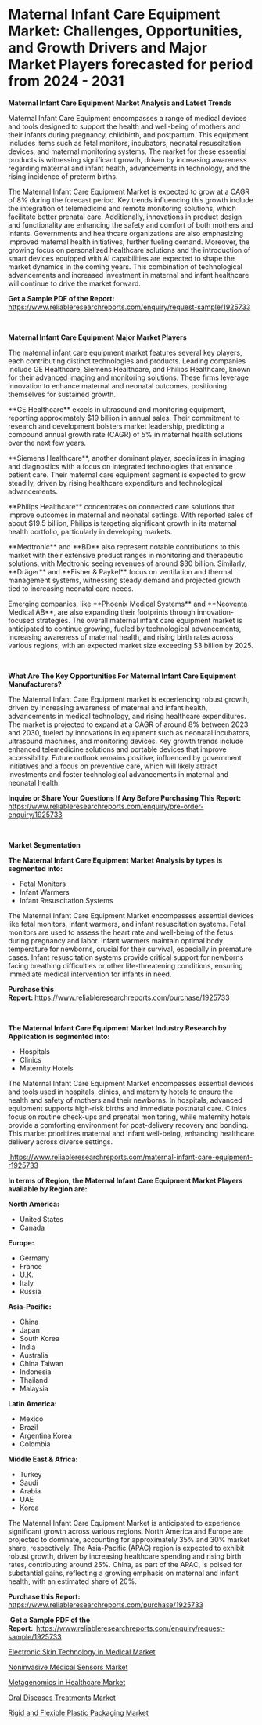 <p><h1>Maternal Infant Care Equipment Market: Challenges, Opportunities, and Growth Drivers and Major Market Players forecasted for period from 2024 - 2031</h1></p><p><strong>Maternal Infant Care Equipment Market Analysis and Latest Trends</strong></p>
<p><p>Maternal Infant Care Equipment encompasses a range of medical devices and tools designed to support the health and well-being of mothers and their infants during pregnancy, childbirth, and postpartum. This equipment includes items such as fetal monitors, incubators, neonatal resuscitation devices, and maternal monitoring systems. The market for these essential products is witnessing significant growth, driven by increasing awareness regarding maternal and infant health, advancements in technology, and the rising incidence of preterm births.</p><p>The Maternal Infant Care Equipment Market is expected to grow at a CAGR of 8% during the forecast period. Key trends influencing this growth include the integration of telemedicine and remote monitoring solutions, which facilitate better prenatal care. Additionally, innovations in product design and functionality are enhancing the safety and comfort of both mothers and infants. Governments and healthcare organizations are also emphasizing improved maternal health initiatives, further fueling demand. Moreover, the growing focus on personalized healthcare solutions and the introduction of smart devices equipped with AI capabilities are expected to shape the market dynamics in the coming years. This combination of technological advancements and increased investment in maternal and infant healthcare will continue to drive the market forward.</p></p>
<p><strong>Get a Sample PDF of the Report:&nbsp;</strong> <a href="https://www.reliableresearchreports.com/enquiry/request-sample/1925733?utm_campaign=1470&utm_medium=2&utm_source=Github&utm_content=ia&utm_term=24102024&utm_id=maternal-infant-care-equipment">https://www.reliableresearchreports.com/enquiry/request-sample/1925733</a></p>
<p>&nbsp;</p>
<p><strong>Maternal Infant Care Equipment Major Market Players</strong></p>
<p><p>The maternal infant care equipment market features several key players, each contributing distinct technologies and products. Leading companies include GE Healthcare, Siemens Healthcare, and Philips Healthcare, known for their advanced imaging and monitoring solutions. These firms leverage innovation to enhance maternal and neonatal outcomes, positioning themselves for sustained growth.</p><p>**GE Healthcare** excels in ultrasound and monitoring equipment, reporting approximately $19 billion in annual sales. Their commitment to research and development bolsters market leadership, predicting a compound annual growth rate (CAGR) of 5% in maternal health solutions over the next few years.</p><p>**Siemens Healthcare**, another dominant player, specializes in imaging and diagnostics with a focus on integrated technologies that enhance patient care. Their maternal care equipment segment is expected to grow steadily, driven by rising healthcare expenditure and technological advancements.</p><p>**Philips Healthcare** concentrates on connected care solutions that improve outcomes in maternal and neonatal settings. With reported sales of about $19.5 billion, Philips is targeting significant growth in its maternal health portfolio, particularly in developing markets.</p><p>**Medtronic** and **BD** also represent notable contributions to this market with their extensive product ranges in monitoring and therapeutic solutions, with Medtronic seeing revenues of around $30 billion. Similarly, **Dräger** and **Fisher & Paykel** focus on ventilation and thermal management systems, witnessing steady demand and projected growth tied to increasing neonatal care needs.</p><p>Emerging companies, like **Phoenix Medical Systems** and **Neoventa Medical AB**, are also expanding their footprints through innovation-focused strategies. The overall maternal infant care equipment market is anticipated to continue growing, fueled by technological advancements, increasing awareness of maternal health, and rising birth rates across various regions, with an expected market size exceeding $3 billion by 2025.</p></p>
<p>&nbsp;</p>
<p><strong>What Are The Key Opportunities For Maternal Infant Care Equipment Manufacturers?</strong></p>
<p><p>The Maternal Infant Care Equipment market is experiencing robust growth, driven by increasing awareness of maternal and infant health, advancements in medical technology, and rising healthcare expenditures. The market is projected to expand at a CAGR of around 8% between 2023 and 2030, fueled by innovations in equipment such as neonatal incubators, ultrasound machines, and monitoring devices. Key growth trends include enhanced telemedicine solutions and portable devices that improve accessibility. Future outlook remains positive, influenced by government initiatives and a focus on preventive care, which will likely attract investments and foster technological advancements in maternal and neonatal health.</p></p>
<p><strong>Inquire or Share Your Questions If Any Before Purchasing This Report:</strong> <a href="https://www.reliableresearchreports.com/enquiry/pre-order-enquiry/1925733?utm_campaign=1470&utm_medium=2&utm_source=Github&utm_content=ia&utm_term=24102024&utm_id=maternal-infant-care-equipment">https://www.reliableresearchreports.com/enquiry/pre-order-enquiry/1925733</a></p>
<p>&nbsp;</p>
<p><strong>Market Segmentation</strong></p>
<p><strong>The Maternal Infant Care Equipment Market Analysis by types is segmented into:</strong></p>
<p><ul><li>Fetal Monitors</li><li>Infant Warmers</li><li>Infant Resuscitation Systems</li></ul></p>
<p><p>The Maternal Infant Care Equipment Market encompasses essential devices like fetal monitors, infant warmers, and infant resuscitation systems. Fetal monitors are used to assess the heart rate and well-being of the fetus during pregnancy and labor. Infant warmers maintain optimal body temperature for newborns, crucial for their survival, especially in premature cases. Infant resuscitation systems provide critical support for newborns facing breathing difficulties or other life-threatening conditions, ensuring immediate medical intervention for infants in need.</p></p>
<p><strong>Purchase this Report:&nbsp;</strong><a href="https://www.reliableresearchreports.com/purchase/1925733?utm_campaign=1470&utm_medium=2&utm_source=Github&utm_content=ia&utm_term=24102024&utm_id=maternal-infant-care-equipment">https://www.reliableresearchreports.com/purchase/1925733</a></p>
<p>&nbsp;</p>
<p><strong>The Maternal Infant Care Equipment Market Industry Research by Application is segmented into:</strong></p>
<p><ul><li>Hospitals</li><li>Clinics</li><li>Maternity Hotels</li></ul></p>
<p><p>The Maternal Infant Care Equipment Market encompasses essential devices and tools used in hospitals, clinics, and maternity hotels to ensure the health and safety of mothers and their newborns. In hospitals, advanced equipment supports high-risk births and immediate postnatal care. Clinics focus on routine check-ups and prenatal monitoring, while maternity hotels provide a comforting environment for post-delivery recovery and bonding. This market prioritizes maternal and infant well-being, enhancing healthcare delivery across diverse settings.</p></p>
<p><a href="https://www.reliableresearchreports.com/maternal-infant-care-equipment-r1925733?utm_campaign=1470&utm_medium=2&utm_source=Github&utm_content=ia&utm_term=24102024&utm_id=maternal-infant-care-equipment">&nbsp;https://www.reliableresearchreports.com/maternal-infant-care-equipment-r1925733</a></p>
<p><strong>In terms of Region, the Maternal Infant Care Equipment Market Players available by Region are:</strong></p>
<p>
    <p> <strong> North America: </strong>
        <ul>
            <li>United States</li>
            <li>Canada</li>
        </ul>
        </p> 
    <p> <strong> Europe: </strong>
        <ul>
            <li>Germany</li>
            <li>France</li>
            <li>U.K.</li>
            <li>Italy</li>
            <li>Russia</li>
        </ul>
        </p> 
    <p> <strong> Asia-Pacific: </strong>
        <ul>
            <li>China</li>
            <li>Japan</li>
            <li>South Korea</li>
            <li>India</li>
            <li>Australia</li>
            <li>China Taiwan</li>
            <li>Indonesia</li>
            <li>Thailand</li>
            <li>Malaysia</li>
        </ul>
        </p> 
    <p> <strong> Latin America: </strong>
        <ul>
            <li>Mexico</li>
            <li>Brazil</li>
            <li>Argentina Korea</li>
            <li>Colombia</li>
        </ul>
        </p> 
    <p> <strong> Middle East & Africa: </strong>
        <ul>
            <li>Turkey</li>
            <li>Saudi</li>
            <li>Arabia</li>
            <li>UAE</li>
            <li>Korea</li>
        </ul>
    </p>
    </p>
<p><p>The Maternal Infant Care Equipment Market is anticipated to experience significant growth across various regions. North America and Europe are projected to dominate, accounting for approximately 35% and 30% market share, respectively. The Asia-Pacific (APAC) region is expected to exhibit robust growth, driven by increasing healthcare spending and rising birth rates, contributing around 25%. China, as part of the APAC, is poised for substantial gains, reflecting a growing emphasis on maternal and infant health, with an estimated share of 20%.</p></p>
<p><strong>Purchase this Report: </strong><a href="https://www.reliableresearchreports.com/purchase/1925733?utm_campaign=1470&utm_medium=2&utm_source=Github&utm_content=ia&utm_term=24102024&utm_id=maternal-infant-care-equipment">https://www.reliableresearchreports.com/purchase/1925733</a></p>
<p>&nbsp;<strong>Get a Sample PDF of the Report:&nbsp;&nbsp;</strong><a href="https://www.reliableresearchreports.com/enquiry/request-sample/1925733?utm_campaign=1470&utm_medium=2&utm_source=Github&utm_content=ia&utm_term=24102024&utm_id=maternal-infant-care-equipment">https://www.reliableresearchreports.com/enquiry/request-sample/1925733</a></p>
<p><strong></strong></p>
<p><p><a href="https://www.linkedin.com/pulse/navigating-global-electronic-skin-technology-medical-market-landscape-gmrxc?utm_campaign=1470&utm_medium=2&utm_source=Github&utm_content=ia&utm_term=24102024&utm_id=maternal-infant-care-equipment">Electronic Skin Technology in Medical Market</a></p><p><a href="https://github.com/SamiaHussain82/Market-Research-Report-List-1/blob/main/noninvasive-medical-sensors-market.md?utm_campaign=1470&utm_medium=2&utm_source=Github&utm_content=ia&utm_term=24102024&utm_id=maternal-infant-care-equipment">Noninvasive Medical Sensors Market</a></p><p><a href="https://www.linkedin.com/pulse/metagenomics-healthcare-market-research-report-exploring-size-5lrkc?utm_campaign=1470&utm_medium=2&utm_source=Github&utm_content=ia&utm_term=24102024&utm_id=maternal-infant-care-equipment">Metagenomics in Healthcare Market</a></p><p><a href="https://www.linkedin.com/pulse/oral-diseases-treatments-market-revolution-size-share-emerging-9kxec?utm_campaign=1470&utm_medium=2&utm_source=Github&utm_content=ia&utm_term=24102024&utm_id=maternal-infant-care-equipment">Oral Diseases Treatments Market</a></p><p><a href="https://www.linkedin.com/pulse/rigid-flexible-plastic-packaging-market-trends-growth-outlook-fdgvc?utm_campaign=1470&utm_medium=2&utm_source=Github&utm_content=ia&utm_term=24102024&utm_id=maternal-infant-care-equipment">Rigid and Flexible Plastic Packaging Market</a></p></p>